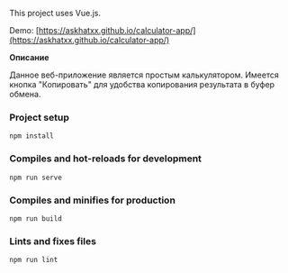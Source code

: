 This project uses Vue.js.

Demo: [https://askhatxx.github.io/calculator-app/](https://askhatxx.github.io/calculator-app/)

**Описание**

Данное веб-приложение является простым калькулятором. Имеется кнопка "Копировать" для удобства копирования результата в буфер обмена.

### Project setup
```
npm install
```

### Compiles and hot-reloads for development
```
npm run serve
```

### Compiles and minifies for production
```
npm run build
```

### Lints and fixes files
```
npm run lint
```
